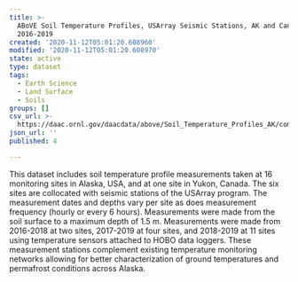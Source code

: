 ```yaml
---
title: >-
  ABoVE Soil Temperature Profiles, USArray Seismic Stations, AK and Canada,
  2016-2019
created: '2020-11-12T05:01:20.608960'
modified: '2020-11-12T05:01:20.608970'
state: active
type: dataset
tags:
  - Earth Science
  - Land Surface
  - Soils
groups: []
csv_url: >-
  https://daac.ornl.gov/daacdata/above/Soil_Temperature_Profiles_AK/comp/USArray_site_metadata.csv
json_url: ''
published: 4

---
```

This dataset includes soil temperature profile measurements taken at 16 monitoring sites in Alaska, USA, and at one site in Yukon, Canada. The six sites are collocated with seismic stations of the USArray program. The measurement dates and depths vary per site as does measurement frequency (hourly or every 6 hours). Measurements were made from the soil surface to a maximum depth of 1.5 m. Measurements were made from 2016-2018 at two sites, 2017-2019 at four sites, and 2018-2019 at 11 sites using temperature sensors attached to HOBO data loggers. These measurement stations complement existing temperature monitoring networks allowing for better characterization of ground temperatures and permafrost conditions across Alaska.
